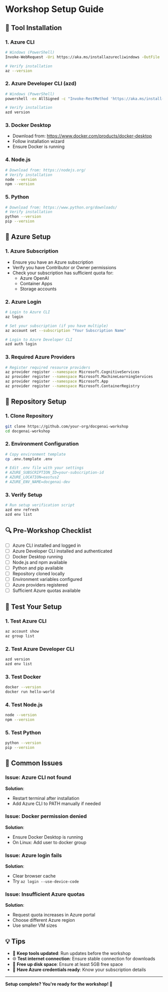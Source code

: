 # Workshop Setup Guide

## 🔧 Tool Installation

### 1. Azure CLI
```bash
# Windows (PowerShell)
Invoke-WebRequest -Uri https://aka.ms/installazurecliwindows -OutFile .\AzureCLI.msi; Start-Process msiexec.exe -Wait -ArgumentList '/I AzureCLI.msi /quiet'

# Verify installation
az --version
```

### 2. Azure Developer CLI (azd)
```bash
# Windows (PowerShell)
powershell -ex AllSigned -c "Invoke-RestMethod 'https://aka.ms/install-azd.ps1' | Invoke-Expression"

# Verify installation
azd version
```

### 3. Docker Desktop
- Download from: https://www.docker.com/products/docker-desktop
- Follow installation wizard
- Ensure Docker is running

### 4. Node.js
```bash
# Download from: https://nodejs.org/
# Verify installation
node --version
npm --version
```

### 5. Python
```bash
# Download from: https://www.python.org/downloads/
# Verify installation
python --version
pip --version
```

## 🔐 Azure Setup

### 1. Azure Subscription
- Ensure you have an Azure subscription
- Verify you have Contributor or Owner permissions
- Check your subscription has sufficient quota for:
  - Azure OpenAI
  - Container Apps
  - Storage accounts

### 2. Azure Login
```bash
# Login to Azure CLI
az login

# Set your subscription (if you have multiple)
az account set --subscription "Your Subscription Name"

# Login to Azure Developer CLI
azd auth login
```

### 3. Required Azure Providers
```bash
# Register required resource providers
az provider register --namespace Microsoft.CognitiveServices
az provider register --namespace Microsoft.MachineLearningServices
az provider register --namespace Microsoft.App
az provider register --namespace Microsoft.ContainerRegistry
```

## 📁 Repository Setup

### 1. Clone Repository
```bash
git clone https://github.com/your-org/docgenai-workshop
cd docgenai-workshop
```

### 2. Environment Configuration
```bash
# Copy environment template
cp .env.template .env

# Edit .env file with your settings
# AZURE_SUBSCRIPTION_ID=your-subscription-id
# AZURE_LOCATION=eastus2
# AZURE_ENV_NAME=docgenai-dev
```

### 3. Verify Setup
```bash
# Run setup verification script
azd env refresh
azd env list
```

## 🔍 Pre-Workshop Checklist

- [ ] Azure CLI installed and logged in
- [ ] Azure Developer CLI installed and authenticated
- [ ] Docker Desktop running
- [ ] Node.js and npm available
- [ ] Python and pip available
- [ ] Repository cloned locally
- [ ] Environment variables configured
- [ ] Azure providers registered
- [ ] Sufficient Azure quotas available

## 🧪 Test Your Setup

### 1. Test Azure CLI
```bash
az account show
az group list
```

### 2. Test Azure Developer CLI
```bash
azd version
azd env list
```

### 3. Test Docker
```bash
docker --version
docker run hello-world
```

### 4. Test Node.js
```bash
node --version
npm --version
```

### 5. Test Python
```bash
python --version
pip --version
```

## 🚨 Common Issues

### Issue: Azure CLI not found
**Solution**: 
- Restart terminal after installation
- Add Azure CLI to PATH manually if needed

### Issue: Docker permission denied
**Solution**: 
- Ensure Docker Desktop is running
- On Linux: Add user to docker group

### Issue: Azure login fails
**Solution**: 
- Clear browser cache
- Try `az login --use-device-code`

### Issue: Insufficient Azure quotas
**Solution**: 
- Request quota increases in Azure portal
- Choose different Azure region
- Use smaller VM sizes

## 💡 Tips

- 🔄 **Keep tools updated**: Run updates before the workshop
- 🌐 **Test internet connection**: Ensure stable connection for downloads
- 💾 **Free up disk space**: Ensure at least 5GB free space
- 🔑 **Have Azure credentials ready**: Know your subscription details

---

**Setup complete? You're ready for the workshop! 🎉**
